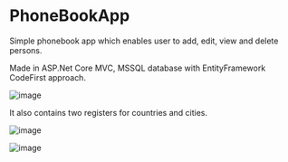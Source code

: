 # PhoneBookApp

Simple phonebook app which enables user to add, edit, view and delete persons.

Made in ASP.Net Core MVC, MSSQL database with EntityFramework CodeFirst approach.

![image](https://user-images.githubusercontent.com/37181318/102017905-f1a64c00-3d69-11eb-8e47-ba4790cd91c1.png)

It also contains two registers for countries and cities.

![image](https://user-images.githubusercontent.com/37181318/102017645-709a8500-3d68-11eb-9c23-9fc0a80db0b4.png)

![image](https://user-images.githubusercontent.com/37181318/102017656-87d97280-3d68-11eb-9ba5-7348eade304d.png)

